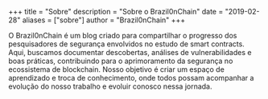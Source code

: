 +++
title = "Sobre"
description = "Sobre o Brazil0nChain"
date = "2019-02-28"
aliases = ["sobre"]
author = "Brazil0nChain"
+++

O Brazil0nChain é um blog criado para compartilhar o progresso dos pesquisadores de segurança envolvidos no estudo de smart contracts. Aqui, buscamos documentar descobertas, análises de vulnerabilidades e boas práticas, contribuindo para o aprimoramento da segurança no ecossistema de blockchain. Nosso objetivo é criar um espaço de aprendizado e troca de conhecimento, onde todos possam acompanhar a evolução do nosso trabalho e evoluir conosco nessa jornada.
